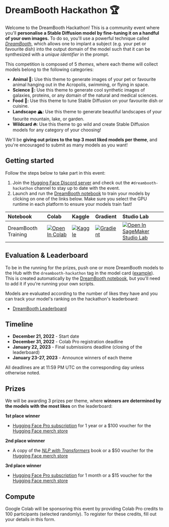 # DreamBooth Hackathon 🏆

Welcome to the DreamBooth Hackathon! This is a community event where you'll **personalise a Stable Diffusion model by fine-tuning it on a handful of your own images.** To do so, you'll use a powerful technique called [_DreamBooth_](https://arxiv.org/abs/2208.12242), which allows one to implant a subject (e.g. your pet or favourite dish) into the output domain of the model such that it can be synthesized with a _unique identifier_ in the prompt.

This competition is composed of 5 _themes_, where each theme will collect models belong to the following categories:

* **Animal 🐨:** Use this theme to generate images of your pet or favourite animal hanging out in the Acropolis, swimming, or flying in space.
* **Science 🔬:** Use this theme to generate cool synthetic images of galaxies, proteins, or any domain of the natural and medical sciences.
* **Food 🍔:** Use this theme to tune Stable Diffusion on your favourite dish or cuisine.
* **Landscape 🏔:** Use this theme to generate beautiful landscapes of your faourite mountain, lake, or garden.
* **Wildcard 🔥:** Use this theme to go wild and create Stable Diffusion models for any category of your choosing!

We'll be **giving out prizes to the top 3 most liked models per theme**, and you're encouraged to submit as many models as you want! 

## Getting started

Follow the steps below to take part in this event:

1. Join the [Hugging Face Discord server](https://huggingface.co/join/discord) and check out the `#dreambooth-hackathon` channel to stay up to date with the event.
2. Launch and run the [DreamBooth notebook](https://github.com/huggingface/diffusion-models-class/blob/main/hackathon/dreambooth.ipynb) to train your models by clicking on one of the links below. Make sure you select the GPU runtime in each platform to ensure your models train fast!

| Notebook                                     | Colab                                                                                                                                                                                               | Kaggle                                                                                                                                                                                                   | Gradient                                                                                                                                                                               | Studio Lab                                                                                                                                                                                                   |
|:--------------------------------------------|:----------------------------------------------------------------------------------------------------------------------------------------------------------------------------------------------------|:---------------------------------------------------------------------------------------------------------------------------------------------------------------------------------------------------------|:---------------------------------------------------------------------------------------------------------------------------------------------------------------------------------------|:-------------------------------------------------------------------------------------------------------------------------------------------------------------------------------------------------------------|
| DreamBooth Training                              | [![Open In Colab](https://colab.research.google.com/assets/colab-badge.svg)](https://colab.research.google.com/github/huggingface/diffusion-models-class/blob/main/hackathon/dreambooth.ipynb)              | [![Kaggle](https://kaggle.com/static/images/open-in-kaggle.svg)](https://kaggle.com/kernels/welcome?src=https://github.com/huggingface/diffusion-models-class/blob/main/hackathon/dreambooth.ipynb)              | [![Gradient](https://assets.paperspace.io/img/gradient-badge.svg)](https://console.paperspace.com/github/huggingface/diffusion-models-class/blob/main/hackathon/dreambooth.ipynb)              | [![Open In SageMaker Studio Lab](https://studiolab.sagemaker.aws/studiolab.svg)](https://studiolab.sagemaker.aws/import/github/huggingface/diffusion-models-class/blob/main/hackathon/dreambooth.ipynb)              |

## Evaluation & Leaderboard

To be in the running for the prizes, push one or more DreamBooth models to the Hub with the `dreambooth-hackathon` tag in the model card ([example](https://huggingface.co/lewtun/ccorgi-dog/blob/main/README.md#L9)). This is created automatically by the [DreamBooth notebook](https://github.com/huggingface/diffusion-models-class/blob/main/hackathon/dreambooth.ipynb), but you'll need to add it if you're running your own scripts.

Models are evaluated according to the number of likes they have and you can track your model's ranking on the hackathon's leaderboard:

* [DreamBooth Leaderboard](https://huggingface.co/spaces/dreambooth-hackathon/leaderboard)

## Timeline

* **December 21, 2022** - Start date
* **December 31, 2022** - Colab Pro registration deadline
* **January 22, 2023** - Final submissions deadline (closing of the leaderboard)
* **January 23-27, 2023** - Announce winners of each theme

All deadlines are at 11:59 PM UTC on the corresponding day unless otherwise noted.

## Prizes

We will be awarding 3 prizes per theme, where **winners are determined by the models with the most likes** on the leaderboard:

**1st place winner**

* [Hugging Face Pro subscription](https://huggingface.co/pricing) for 1 year or a $100 voucher for the [Hugging Face merch store](https://store.huggingface.co/)

**2nd place winnner**

* A copy of the [_NLP with Transformers_](https://transformersbook.com/) book or a $50 voucher for the [Hugging Face merch store](https://store.huggingface.co/)

**3rd place winner**

* [Hugging Face Pro subscription](https://huggingface.co/pricing) for 1 month or a $15 voucher for the [Hugging Face merch store](https://store.huggingface.co/)


## Compute

Google Colab will be sponsoring this event by providing Colab Pro credits to 100 participants (selected randomly). To register for these credits, fill out your details in this form.

